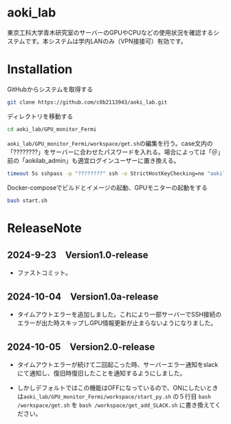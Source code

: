 # aoki_lab

東京工科大学青木研究室のサーバーのGPUやCPUなどの使用状況を確認するシステムです。本システムは学内LANのみ（VPN接接可）有効です。

# Installation

GitHubからシステムを取得する
```bash
git clone https://github.com/c0b2113943/aoki_lab.git
```
ディレクトリを移動する
```bash
cd aoki_lab/GPU_monitor_Fermi
```
`aoki_lab/GPU_monitor_Fermi/workspace/get.sh`の編集を行う。case文内の「????????」をサーバーに合わせたパスワードを入れる。場合によっては「＠」前の「aokilab_admin」も適宜ログインユーザーに置き換える。
```bash
timeout 5s sshpass -p "????????" ssh -o StrictHostKeyChecking=no "aokilab_admin@$ip_address" 'bash -s' < cpu.sh > "$log_file"
```
Docker-composeでビルドとイメージの起動、GPUモニターの起動をする
```bash
bash start.sh
```



# ReleaseNote
## 2024-9-23　Version1.0-release
* ファストコミット。
## 2024-10-04　Version1.0a-release
* タイムアウトエラーを追加しました。これにより一部サーバーでSSH接続のエラーが出た時スキップしGPU情報更新が止まらないようになりました。
## 2024-10-05　Version2.0-release
* タイムアウトエラーが続けて二回起こった時、サーバーエラー通知をslackにて通知し、復旧時復旧したことを通知するようにしました。

* しかしデフォルトではこの機能はOFFになっているので、ONにしたいときは`aoki_lab/GPU_monitor_Fermi/workspace/start_py.sh` の５行目 `bash /workspace/get.sh` を `bash /workspace/get_add_SLACK.sh` に書き換えてください。